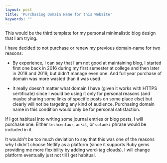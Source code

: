 ```yaml
---
layout: post
title: 'Purchasing Domain Name for this Website'
keywords: ""
---
```


This would be the third template for my personal minimalistic blog design that I am trying. 

I have decided to not purchase or renew my previous domain-name for two reasons:

- By experience, I can say that I am not good at maintaining blog, I started first one back in 2016 during my first semester at college and then later in 2018 and 2019, but didn't manage even one. And full year purchase of domain was more wasted than it was used.

- It really doesn't matter what domain I have (given it works with HTTPS certificate) since I would be using it only for personal reasons (and maybe sharing some links of specific posts on some place else) but clearly will not be targeting any kind of audience. Purchasing domain name in this condition would only be for personal satisfaction.

If I got habitual into writing some journal entries or blog posts, I will purchase one. Either `techcentaur`, `ankit`, or `solanki` phrase would be included in it.

It wouldn't be too much deviation to say that this was one of the reasons why I didn't choose Netlify as a platform (since it supports Ruby gems providing me more flexibility by adding word-tag clouds). I will change platform eventually just not till I get habitual.

